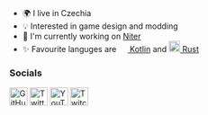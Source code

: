<!-- Icons used from danielcranney/readme-generator -->

<div align="center">
    <img alt="" src="https://raw.githubusercontent.com/panda885/panda885/main/hello-card.svg">
</div>
<br />

- 🌍 I live in Czechia
- 💡 Interested in game design and modding
- 🚀 I'm currently working on [Niter](https://github.com/panda885/niter)
- ✨ Favourite languges are [<img alt="" height="16px" src="https://raw.githubusercontent.com/danielcranney/readme-generator/main/public/icons/skills/kotlin-colored.svg"> Kotlin](https://kotlinlang.org/) and [<img alt="" height="20px" src="https://raw.githubusercontent.com/danielcranney/profileme-dev/main/public/icons/skills/rust-colored-dark.svg"> Rust](https://www.rust-lang.org/)

### Socials
[<img alt="GitHub" height="32px" src="https://raw.githubusercontent.com/danielcranney/readme-generator/main/public/icons/socials/github-dark.svg">](https://github.com/panda885)
[<img alt="Twitter" height="32px" src="https://raw.githubusercontent.com/danielcranney/readme-generator/main/public/icons/socials/twitter.svg">](https://twitter.com/panda885_)
[<img alt="YouTube" height="32px" src="https://raw.githubusercontent.com/danielcranney/readme-generator/main/public/icons/socials/youtube.svg">](https://youtube.com/channel/UC46hm_kIIB6u5PllKStSSXg)
[<img alt="Twitch" height="32px" src="https://raw.githubusercontent.com/danielcranney/readme-generator/main/public/icons/socials/twitch.svg">](https://twitch.tv/Panda885_)

<div align="center">
    <img alt="" src="https://github-readme-stats.vercel.app/api?username=panda885&show_icons=true&bg_color=e94c42&title_color=fff&text_color=ffffffa0&icon_color=fff&hide_border=true&border_radius=0"><img alt="" src="https://github-readme-streak-stats.herokuapp.com/?user=Panda885&theme=dark&hide_border=true&background=E94C42&dates=FFFFFFA0&ring=FFFFFF50&fire=FFFFFF50&currStreakLabel=FFFFFF">
</div>
